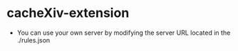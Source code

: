 # cacheXiv-extension
- You can use your own server by modifying the server URL located in the ./rules.json
